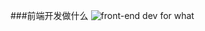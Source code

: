 ###前端开发做什么
![front-end dev for what](https://raw.githubusercontent.com/dwqs/fedHandlebook/master/images/fd-devs-for.jpeg)
